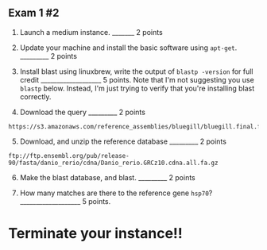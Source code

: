 Exam 1 #2
--

1. Launch a medium instance.  _______ 2 points


2. Update your machine and install the basic software using ``apt-get``. _________ 2 points



3. Install blast using linuxbrew, write the output of `blastp -version` for full credit ___________________ 5 points. Note that I'm not suggesting you use `blastp` below. Instead, I'm just trying to verify that you're installing blast correctly.


4. Download the query _________ 2 points

```
https://s3.amazonaws.com/reference_assemblies/bluegill/bluegill.final.fa
```

5. Download, and unzip the reference database _________ 2 points

```
ftp://ftp.ensembl.org/pub/release-90/fasta/danio_rerio/cdna/Danio_rerio.GRCz10.cdna.all.fa.gz
```

6. Make the blast database, and blast. _________ 2 points


7. How many matches are there to the reference gene `hsp70`? ___________________ 5 points.

# Terminate your instance!!
